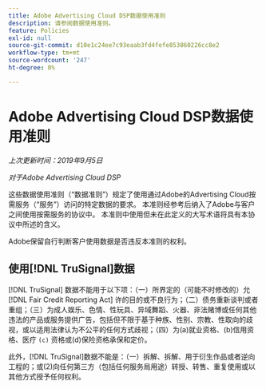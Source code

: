 ```yaml
---
title: Adobe Advertising Cloud DSP数据使用准则
description: 请参阅数据使用准则。
feature: Policies
exl-id: null
source-git-commit: d10e1c24ee7c93eaab3fd4fefe853860226cc8e2
workflow-type: tm+mt
source-wordcount: '247'
ht-degree: 0%

---
```


# Adobe Advertising Cloud DSP数据使用准则

*上次更新时间：2019年9月5日*

*对于Adobe Advertising Cloud DSP*

这些数据使用准则（“数据准则”）规定了使用通过Adobe的Advertising Cloud按需服务（“服务”）访问的特定数据的要求。 本准则经参考后纳入了Adobe与客户之间使用按需服务的协议中。 本准则中使用但未在此定义的大写术语将具有本协议中所述的含义。

Adobe保留自行判断客户使用数据是否违反本准则的权利。

## 使用[!DNL TruSignal]数据

[!DNL TruSignal] 数据不能用于以下项：（一）所界定的（可能不时修改的）允 [!DNL Fair Credit Reporting Act] 许的目的或不良行为；（二）债务重新谈判或者重组；（三）为成人娱乐、色情、性玩具、异域舞蹈、火器、非法赌博或任何其他违法的产品或服务提供广告，包括但不限于基于种族、性别、宗教、性取向的歧视，或以适用法律认为不公平的任何方式歧视；（四）为(a)就业资格、(b)信用资格、医疗 `(c)` 资格或(d)保险资格承保和定价。<!-- I used backticks in the previous sentence to prevent ( c ) from displaying as a copyright symbol. I think the OS does that. Using HTML code for the parentheses doesn't prevent it. -->

此外，[!DNL TruSignal]数据不能是：（一）拆解、拆解、用于衍生作品或者逆向工程的；或(2)向任何第三方（包括任何服务局用途）转授、转售、重复使用或以其他方式授予任何权利。
